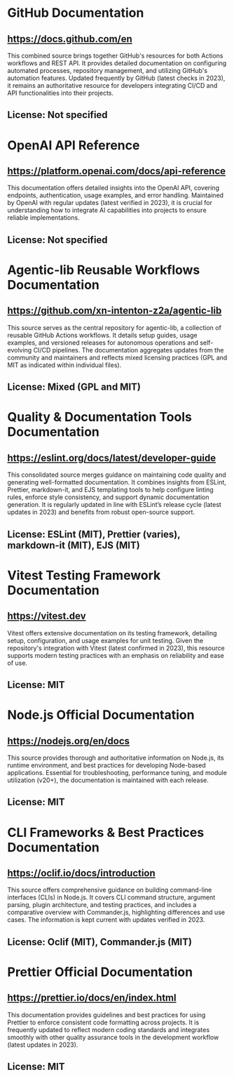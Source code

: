 # GitHub Documentation
## https://docs.github.com/en
This combined source brings together GitHub's resources for both Actions workflows and REST API. It provides detailed documentation on configuring automated processes, repository management, and utilizing GitHub's automation features. Updated frequently by GitHub (latest checks in 2023), it remains an authoritative resource for developers integrating CI/CD and API functionalities into their projects.
## License: Not specified

# OpenAI API Reference
## https://platform.openai.com/docs/api-reference
This documentation offers detailed insights into the OpenAI API, covering endpoints, authentication, usage examples, and error handling. Maintained by OpenAI with regular updates (latest verified in 2023), it is crucial for understanding how to integrate AI capabilities into projects to ensure reliable implementations.
## License: Not specified

# Agentic-lib Reusable Workflows Documentation
## https://github.com/xn-intenton-z2a/agentic-lib
This source serves as the central repository for agentic-lib, a collection of reusable GitHub Actions workflows. It details setup guides, usage examples, and versioned releases for autonomous operations and self-evolving CI/CD pipelines. The documentation aggregates updates from the community and maintainers and reflects mixed licensing practices (GPL and MIT as indicated within individual files).
## License: Mixed (GPL and MIT)

# Quality & Documentation Tools Documentation
## https://eslint.org/docs/latest/developer-guide
This consolidated source merges guidance on maintaining code quality and generating well-formatted documentation. It combines insights from ESLint, Prettier, markdown-it, and EJS templating tools to help configure linting rules, enforce style consistency, and support dynamic documentation generation. It is regularly updated in line with ESLint’s release cycle (latest updates in 2023) and benefits from robust open-source support.
## License: ESLint (MIT), Prettier (varies), markdown-it (MIT), EJS (MIT)

# Vitest Testing Framework Documentation
## https://vitest.dev
Vitest offers extensive documentation on its testing framework, detailing setup, configuration, and usage examples for unit testing. Given the repository's integration with Vitest (latest confirmed in 2023), this resource supports modern testing practices with an emphasis on reliability and ease of use.
## License: MIT

# Node.js Official Documentation
## https://nodejs.org/en/docs
This source provides thorough and authoritative information on Node.js, its runtime environment, and best practices for developing Node-based applications. Essential for troubleshooting, performance tuning, and module utilization (v20+), the documentation is maintained with each release.
## License: MIT

# CLI Frameworks & Best Practices Documentation
## https://oclif.io/docs/introduction
This source offers comprehensive guidance on building command-line interfaces (CLIs) in Node.js. It covers CLI command structure, argument parsing, plugin architecture, and testing practices, and includes a comparative overview with Commander.js, highlighting differences and use cases. The information is kept current with updates verified in 2023.
## License: Oclif (MIT), Commander.js (MIT)

# Prettier Official Documentation
## https://prettier.io/docs/en/index.html
This documentation provides guidelines and best practices for using Prettier to enforce consistent code formatting across projects. It is frequently updated to reflect modern coding standards and integrates smoothly with other quality assurance tools in the development workflow (latest updates in 2023).
## License: MIT